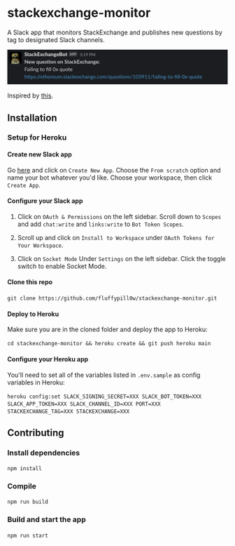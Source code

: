 # stackexchange-monitor
A Slack app that monitors StackExchange and publishes new questions by tag to designated Slack channels.

![Slack image](./img/example_slack.png)

Inspired by [this](https://github.com/dunglas/stack2slack).

## Installation
### Setup for Heroku
#### Create new Slack app
Go [here](https://api.slack.com/apps/) and click on `Create New App`. Choose the `From scratch` option and name your bot whatever you'd like. Choose your workspace, then click `Create App`.

#### Configure your Slack app
1. Click on `OAuth & Permissions` on the left sidebar. Scroll down to `Scopes` and add `chat:write` and `links:write` to `Bot Token Scopes`. 

2. Scroll up and click on `Install to Workspace` under `OAuth Tokens for Your Workspace`.

3. Click on `Socket Mode` Under `Settings` on the left sidebar. Click the toggle switch to enable Socket Mode.

#### Clone this repo
`git clone https://github.com/fluffypill0w/stackexchange-monitor.git`

#### Deploy to Heroku
Make sure you are in the cloned folder and deploy the app to Heroku:

`cd stackexchange-monitor && heroku create && git push heroku main`

#### Configure your Heroku app 
You'll need to set all of the variables listed in `.env.sample` as config variables in Heroku:

`heroku config:set SLACK_SIGNING_SECRET=XXX SLACK_BOT_TOKEN=XXX SLACK_APP_TOKEN=XXX SLACK_CHANNEL_ID=XXX PORT=XXX STACKEXCHANGE_TAG=XXX STACKEXCHANGE=XXX`

## Contributing
### Install dependencies
`npm install`

### Compile
`npm run build`

### Build and start the app
`npm run start`